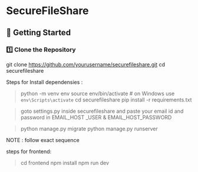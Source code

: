 # SecureFileShare
## 🚀 Getting Started  

### 1️⃣ Clone the Repository  

git clone https://github.com/yourusername/securefileshare.git
cd securefileshare

Steps for Install dependensies :
> python -m venv env
> source env/bin/activate  # on Windows use `env\Scripts\activate`
> cd securefileshare
> pip install -r requirements.txt



>  goto settings.py inside securefileshare and paste your email id and password in EMAIL_HOST _USER  & EMAIL_HOST_PASSWORD

  
> python manage.py migrate
> python manage.py runserver

 NOTE : follow exact sequence

steps for frontend:
> cd frontend
> npm install
> npm run dev
